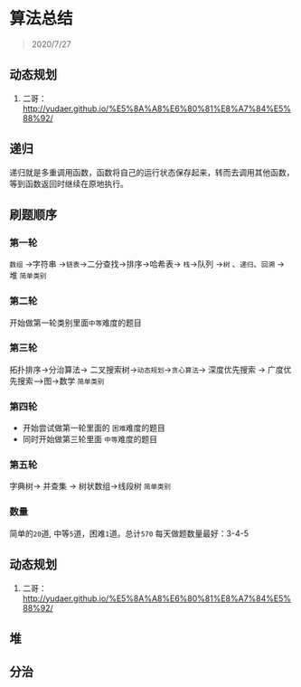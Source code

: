 # 算法总结
> 2020/7/27


## 动态规划
1. 二哥：http://yudaer.github.io/%E5%8A%A8%E6%80%81%E8%A7%84%E5%88%92/

## 递归
递归就是多重调用函数，函数将自己的运行状态保存起来，转而去调用其他函数，等到函数返回时继续在原地执行。

## 刷题顺序

### 第一轮
`数组` ->字符串 ->`链表`->二分查找->排序->哈希表-> `栈`->队列 ->`树` 、`递归`、`回溯` -> 堆
`简单类别`

### 第二轮
开始做第一轮类别里面`中等`难度的题目

### 第三轮
拓扑排序->分治算法-> 二叉搜索树->`动态规划`->`贪心算法`-> 深度优先搜索 -> 广度优先搜索-->图->数学
`简单类别`

### 第四轮
* 开始尝试做第一轮里面的 `困难`难度的题目
* 同时开始做第三轮里面 `中等`难度的题目

### 第五轮
字典树-> 并查集 -> 树状数组->线段树
`简单类别`

### 数量
简单的`20`道, 中等`5`道，困难`1`道。总计`570`
每天做题数量最好：3-4-5



## 动态规划
1. 二哥：http://yudaer.github.io/%E5%8A%A8%E6%80%81%E8%A7%84%E5%88%92/

## 堆

## 分治
